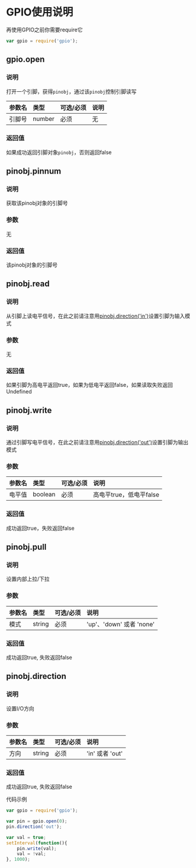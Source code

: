 # GPIO使用说明

再使用GPIO之前你需要require它

```js
var gpio = require('gpio');
```

## 

## gpio.open

### 说明

打开一个引脚，获得`pinobj`，通过该`pinobj`控制引脚读写

| 参数名 | 类型 | 可选/必须 | 说明 |
| :--- | :--- | :--- | :--- |
| 引脚号 | number | 必须 | 无 |

### 返回值

如果成功返回引脚对象`pinobj`，否则返回false

## 

## pinobj.pinnum

### 说明

获取该pinobj对象的引脚号

### 参数

无

### 返回值

该pinobj对象的引脚号

## 

## pinobj.read

### 说明

从引脚上读电平信号，在此之前请注意用[pinobj.direction\('in'\)](#pinobjdirection)设置引脚为输入模式

### 参数

无

### 返回值

如果引脚为高电平返回true，如果为低电平返回false，如果读取失败返回Undefined

## 

## pinobj.write

### 说明

通过引脚写电平信号，在此之前请注意用[pinobj.direction\('out'\)](#pinobjdirection)设置引脚为输出模式

### 参数

| 参数名 | 类型 | 可选/必须 | 说明 |
| :--- | :--- | :--- | :--- |
| 电平值 | boolean | 必须 | 高电平true，低电平false |

### 返回值

成功返回true，失败返回false

## 

## pinobj.pull

### 说明

设置内部上拉/下拉

### 参数

| 参数名 | 类型 | 可选/必须 | 说明 |
| :--- | :--- | :--- | :--- |
| 模式 | string | 必须 | 'up'、'down' 或者 'none' |

### 返回值

成功返回true, 失败返回false

## 

## pinobj.direction

### 说明

设置I/O方向

### 参数

| 参数名 | 类型 | 可选/必须 | 说明 |
| :--- | :--- | :--- | :--- |
| 方向 | string | 必须 | 'in' 或者 'out' |

### 返回值

成功返回true, 失败返回false

代码示例

```js
var gpio = require('gpio');

var pin = gpio.open(0);
pin.direction('out');

var val = true;
setInterval(function(){
    pin.write(val);
    val = !val;
}, 1000);


```



